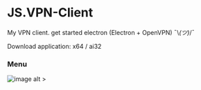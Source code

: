 # JS.VPN-Client
My VPN client. get started electron (Electron + OpenVPN) ¯\\_(ツ)_/¯

Download application: x64 / ai32 

### Menu
![image alt >](https://jsusdev.github.io/JS.VPN-Client/other/img_1.jpg)

